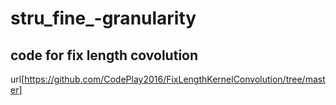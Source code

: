 # stru_fine_-granularity


## code for fix length covolution
url[https://github.com/CodePlay2016/FixLengthKernelConvolution/tree/master]
